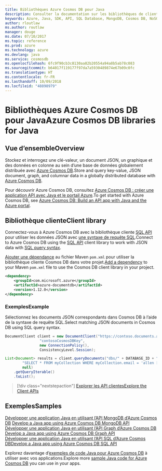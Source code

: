 ```yaml
---
title: Bibliothèques Azure Cosmos DB pour Java
description: Consulter la documentation sur les bibliothèques de client Java pour Azure Cosmos DB
keywords: Azure, Java, SDK, API, SQL Database, MongoDB, Cosmos DB, NoSQL
author: rloutlaw
ms.author: routlaw
manager: douge
ms.date: 07/10/2017
ms.topic: reference
ms.prod: azure
ms.technology: azure
ms.devlang: java
ms.service: cosmosdb
ms.openlocfilehash: 6fc9f90cb3c8130aa82b20554a94a8b5ab78c083
ms.sourcegitcommit: b64017f119177f97da7a5930489874e67b09c0fc
ms.translationtype: HT
ms.contentlocale: fr-FR
ms.lasthandoff: 10/09/2018
ms.locfileid: "48898979"
---
```

# <a name="azure-cosmos-db-libraries-for-java"></a><span data-ttu-id="8330d-104">Bibliothèques Azure Cosmos DB pour Java</span><span class="sxs-lookup"><span data-stu-id="8330d-104">Azure Cosmos DB libraries for Java</span></span>

## <a name="overview"></a><span data-ttu-id="8330d-105">Vue d’ensemble</span><span class="sxs-lookup"><span data-stu-id="8330d-105">Overview</span></span>

<span data-ttu-id="8330d-106">Stockez et interrogez une clé-valeur, un document JSON, un graphique et des données en colonne au sein d’une base de données globalement distribuée avec [Azure Cosmos DB](/azure/cosmos-db/introduction).</span><span class="sxs-lookup"><span data-stu-id="8330d-106">Store and query key-value, JSON document, graph, and columnar data in a globally distributed database with [Azure Cosmos DB](/azure/cosmos-db/introduction).</span></span>

<span data-ttu-id="8330d-107">Pour découvrir Azure Cosmos DB, consultez [Azure Cosmos DB : créer une application API avec Java et le portail Azure](/azure/cosmos-db/create-sql-api-java).</span><span class="sxs-lookup"><span data-stu-id="8330d-107">To get started with Azure Cosmos DB, see [Azure Cosmos DB: Build an API app with Java and the Azure portal](/azure/cosmos-db/create-sql-api-java).</span></span>

## <a name="client-library"></a><span data-ttu-id="8330d-108">Bibliothèque cliente</span><span class="sxs-lookup"><span data-stu-id="8330d-108">Client library</span></span>

<span data-ttu-id="8330d-109">Connectez-vous à Azure Cosmos DB avec la bibliothèque cliente [SQL API](/azure/cosmos-db/sql-api-introduction) pour utiliser les données JSON avec [une syntaxe de requête SQL](/azure/cosmos-db/sql-api-sql-query).</span><span class="sxs-lookup"><span data-stu-id="8330d-109">Connect to Azure Cosmos DB using the [SQL API](/azure/cosmos-db/sql-api-introduction) client library to work with JSON data with [SQL query syntax](/azure/cosmos-db/sql-api-sql-query).</span></span>

<span data-ttu-id="8330d-110">[Ajouter une dépendance](https://maven.apache.org/guides/getting-started/index.html#How_do_I_use_external_dependencies) au fichier Maven `pom.xml` pour utiliser la bibliothèque cliente Cosmos DB dans votre projet.</span><span class="sxs-lookup"><span data-stu-id="8330d-110">[Add a dependency](https://maven.apache.org/guides/getting-started/index.html#How_do_I_use_external_dependencies) to your Maven `pom.xml` file to use the Cosmos DB client library in your project.</span></span>

```XML
<dependency>
    <groupId>com.microsoft.azure</groupId>
    <artifactId>azure-documentdb</artifactId>
    <version>1.12.0</version>
</dependency>
```

### <a name="example"></a><span data-ttu-id="8330d-111">Exemples</span><span class="sxs-lookup"><span data-stu-id="8330d-111">Example</span></span>

<span data-ttu-id="8330d-112">Sélectionnez les documents JSON correspondants dans Cosmos DB à l’aide de la syntaxe de requête SQL.</span><span class="sxs-lookup"><span data-stu-id="8330d-112">Select matching JSON documents in Cosmos DB using SQL query syntax.</span></span>

```java
DocumentClient client = new DocumentClient("https://contoso.documents.azure.com:443",
                "contosoCosmosDBKey", 
                new ConnectionPolicy(),
                ConsistencyLevel.Session);

List<Document> results = client.queryDocuments("dbs/" + DATABASE_ID + "/colls/" + COLLECTION_ID,
        "SELECT * FROM myCollection WHERE myCollection.email = 'allen [at] contoso.com'",
        null)
    .getQueryIterable()
    .toList();

```

> [!div class="nextstepaction"]
> [<span data-ttu-id="8330d-113">Explorer les API clientes</span><span class="sxs-lookup"><span data-stu-id="8330d-113">Explore the Client APIs</span></span>](/java/api/overview/azure/cosmosdb/client)


## <a name="samples"></a><span data-ttu-id="8330d-114">Exemples</span><span class="sxs-lookup"><span data-stu-id="8330d-114">Samples</span></span>

<span data-ttu-id="8330d-115">[Développer une application Java en utilisant l’API MongoDB d’Azure Cosmos DB][2] </span><span class="sxs-lookup"><span data-stu-id="8330d-115">[Develop a Java app using Azure Cosmos DB MongoDB API][2] </span></span>  
<span data-ttu-id="8330d-116">[Développer une application Java en utilisant l’API Graph d’Azure Cosmos DB][3] </span><span class="sxs-lookup"><span data-stu-id="8330d-116">[Develop a Java app using Azure Cosmos DB Graph API][3] </span></span>  
<span data-ttu-id="8330d-117">[Développer une application Java en utilisant l’API SQL d’Azure Cosmos DB][4]</span><span class="sxs-lookup"><span data-stu-id="8330d-117">[Develop a Java app using Azure Cosmos DB SQL API][4]</span></span>        

<span data-ttu-id="8330d-118">Explorez davantage d’[exemples de code Java pour Azure Cosmos DB](https://azure.microsoft.com/resources/samples/?platform=java&term=cosmos) à utiliser avec vos applications.</span><span class="sxs-lookup"><span data-stu-id="8330d-118">Explore more [sample Java code for Azure Cosmos DB](https://azure.microsoft.com/resources/samples/?platform=java&term=cosmos) you can use in your apps.</span></span>

[2]: https://github.com/Azure-Samples/azure-cosmos-db-mongodb-java-getting-started
[3]: https://github.com/Azure-Samples/azure-cosmos-db-graph-java-getting-started
[4]: https://github.com/Azure-Samples/azure-cosmos-db-documentdb-java-getting-started
